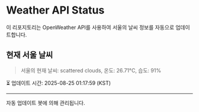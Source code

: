 
# Weather API Status

이 리포지토리는 OpenWeather API를 사용하여 서울의 날씨 정보를 자동으로 업데이트합니다.

## 현재 서울 날씨
> 서울의 현재 날씨: scattered clouds, 온도: 26.71°C, 습도: 91%

⏳ 업데이트 시간: 2025-08-25 01:17:59 (KST)

---
자동 업데이트 봇에 의해 관리됩니다.
